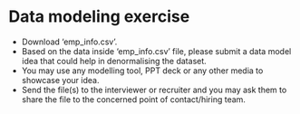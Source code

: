 # Data modeling exercise
* Download ‘emp_info.csv’.
* Based on the data inside ‘emp_info.csv’ file, please submit a data model idea that could help in denormalising the dataset.
* You may use any modelling tool, PPT deck or any other media to showcase your idea.
* Send the file(s) to the interviewer or recruiter and you may ask them to share the file to the concerned point of contact/hiring team.

